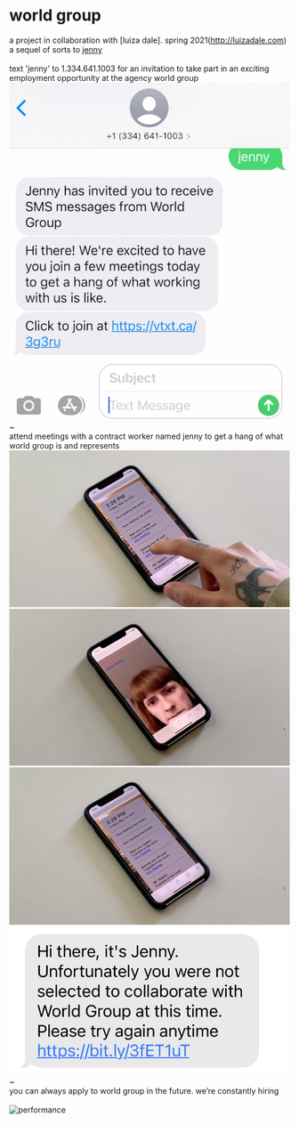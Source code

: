# world group
a project in collaboration with [luiza dale]. spring 2021(http://luizadale.com) 
<br />
a sequel of sorts to [jenny](http://luizadale.com/jenny)
<br />
<br />
text 'jenny' to 1.334.641.1003 for an invitation to take part in an exciting employment opportunity at the agency world group
![performance](images/wg_firsttext.png)
<br />
~
<br />
attend meetings with a contract worker named jenny to get a hang of what world group is and represents
![performance](images/wg_open.png)
<br />
![performance](images/wg_meeting.png)
<br />
![performance](images/wg_ended.png)
<br />
![performance](images/wg_rejection.png)
<br />
~
<br />
you can always apply to world group in the future. we’re constantly hiring
<br />
<br />
![performance](images/jenny_overload.png)
<br />
